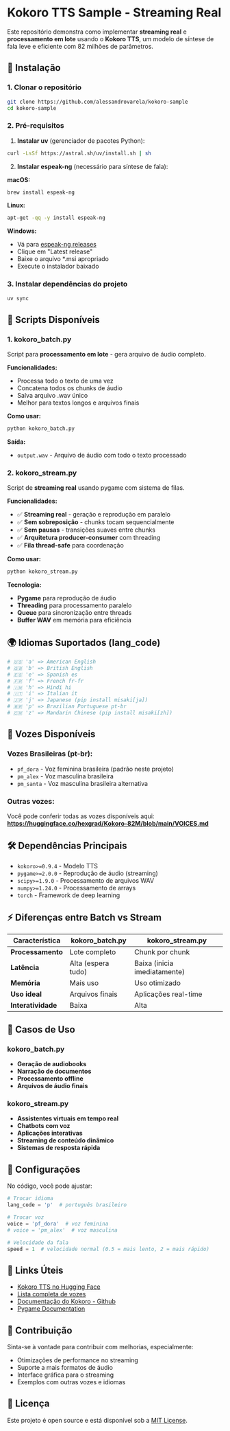 # Kokoro TTS Sample - Streaming Real

Este repositório demonstra como implementar **streaming real** e **processamento em lote** usando o **Kokoro TTS**, um modelo de síntese de fala leve e eficiente com 82 milhões de parâmetros.

## 🚀 Instalação

### 1. Clonar o repositório
```bash
git clone https://github.com/alessandrovarela/kokoro-sample
cd kokoro-sample
```

### 2. Pré-requisitos

1. **Instalar uv** (gerenciador de pacotes Python):
```bash
curl -LsSf https://astral.sh/uv/install.sh | sh
```

2. **Instalar espeak-ng** (necessário para síntese de fala):

**macOS:**
```bash
brew install espeak-ng
```

**Linux:**
```bash
apt-get -qq -y install espeak-ng
```

**Windows:**
- Vá para [espeak-ng releases](https://github.com/espeak-ng/espeak-ng/releases)
- Clique em "Latest release"
- Baixe o arquivo *.msi apropriado
- Execute o instalador baixado

### 3. Instalar dependências do projeto
```bash
uv sync
```

## 📁 Scripts Disponíveis

### 1. kokoro_batch.py

Script para **processamento em lote** - gera arquivo de áudio completo.

**Funcionalidades:**
- Processa todo o texto de uma vez
- Concatena todos os chunks de áudio
- Salva arquivo .wav único
- Melhor para textos longos e arquivos finais

**Como usar:**
```bash
python kokoro_batch.py
```

**Saída:**
- `output.wav` - Arquivo de áudio com todo o texto processado

### 2. kokoro_stream.py

Script de **streaming real** usando pygame com sistema de filas.

**Funcionalidades:**
- ✅ **Streaming real** - geração e reprodução em paralelo
- ✅ **Sem sobreposição** - chunks tocam sequencialmente 
- ✅ **Sem pausas** - transições suaves entre chunks
- ✅ **Arquitetura producer-consumer** com threading
- ✅ **Fila thread-safe** para coordenação

**Como usar:**
```bash
python kokoro_stream.py
```

**Tecnologia:**
- **Pygame** para reprodução de áudio
- **Threading** para processamento paralelo
- **Queue** para sincronização entre threads
- **Buffer WAV** em memória para eficiência

## 🌍 Idiomas Suportados (lang_code)

```python
# 🇺🇸 'a' => American English
# 🇬🇧 'b' => British English  
# 🇪🇸 'e' => Spanish es
# 🇫🇷 'f' => French fr-fr
# 🇮🇳 'h' => Hindi hi
# 🇮🇹 'i' => Italian it
# 🇯🇵 'j' => Japanese (pip install misaki[ja])
# 🇧🇷 'p' => Brazilian Portuguese pt-br
# 🇨🇳 'z' => Mandarin Chinese (pip install misaki[zh])
```

## 🎤 Vozes Disponíveis

### Vozes Brasileiras (pt-br):
- `pf_dora` - Voz feminina brasileira (padrão neste projeto)
- `pm_alex` - Voz masculina brasileira 
- `pm_santa` - Voz masculina brasileira alternativa

### Outras vozes:
Você pode conferir todas as vozes disponíveis aqui:
**https://huggingface.co/hexgrad/Kokoro-82M/blob/main/VOICES.md**

## 🛠️ Dependências Principais

- `kokoro>=0.9.4` - Modelo TTS
- `pygame>=2.0.0` - Reprodução de áudio (streaming)
- `scipy>=1.9.0` - Processamento de arquivos WAV
- `numpy>=1.24.0` - Processamento de arrays
- `torch` - Framework de deep learning

## ⚡ Diferenças entre Batch vs Stream

| Característica | kokoro_batch.py | kokoro_stream.py |
|----------------|-----------------|------------------|
| **Processamento** | Lote completo | Chunk por chunk |
| **Latência** | Alta (espera tudo) | Baixa (inicia imediatamente) |
| **Memória** | Mais uso | Uso otimizado |
| **Uso ideal** | Arquivos finais | Aplicações real-time |
| **Interatividade** | Baixa | Alta |

## 🎯 Casos de Uso

### kokoro_batch.py
- **Geração de audiobooks**
- **Narração de documentos**
- **Processamento offline**
- **Arquivos de áudio finais**

### kokoro_stream.py
- **Assistentes virtuais em tempo real**
- **Chatbots com voz**
- **Aplicações interativas**
- **Streaming de conteúdo dinâmico**
- **Sistemas de resposta rápida**

## 🔧 Configurações

No código, você pode ajustar:

```python
# Trocar idioma
lang_code = 'p'  # português brasileiro

# Trocar voz
voice = 'pf_dora'  # voz feminina
# voice = 'pm_alex'  # voz masculina

# Velocidade da fala
speed = 1  # velocidade normal (0.5 = mais lento, 2 = mais rápido)
```

## 🔗 Links Úteis

- [Kokoro TTS no Hugging Face](https://huggingface.co/hexgrad/Kokoro-82M)
- [Lista completa de vozes](https://huggingface.co/hexgrad/Kokoro-82M/blob/main/VOICES.md)
- [Documentação do Kokoro - Github](https://github.com/hexgrad/Kokoro)
- [Pygame Documentation](https://www.pygame.org/docs/)

## 🤝 Contribuição

Sinta-se à vontade para contribuir com melhorias, especialmente:
- Otimizações de performance no streaming
- Suporte a mais formatos de áudio
- Interface gráfica para o streaming
- Exemplos com outras vozes e idiomas

## 📝 Licença

Este projeto é open source e está disponível sob a [MIT License](LICENSE).
